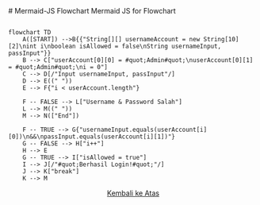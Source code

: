 <div id="top"></div>
# Mermaid-JS Flowchart
Mermaid JS for Flowchart

```mermaid

flowchart TD
    A([START]) -->B{{"String[][] usernameAccount = new String[10][2]\nint i\nboolean isAllowed = false\nString usernameInput, passInput"}}
    B --> C["userAccount[0][0] = #quot;Admin#quot;\nuserAccount[0][1] = #quot;Admin#quot;\ni = 0"]
    C --> D[/"Input usernameInput, passInput"/]
    D --> E((" "))
    E --> F{"i < userAccount.length"}

    F -- FALSE --> L["Username & Password Salah"]
    L --> M((" "))
    M --> N(["End"])

    F -- TRUE --> G{"usernameInput.equals(userAccount[i][0])\n&&\npassInput.equals(userAccount[i][1])"}
    G -- FALSE --> H["i++"]
    H --> E
    G -- TRUE --> I["isAllowed = true"]
    I --> J[/"#quot;Berhasil Login!#quot;"/]
    J --> K["break"]
    K --> M

```

<div style="text-align:center;">
  <a href="#top">Kembali ke Atas</a>
</div>


